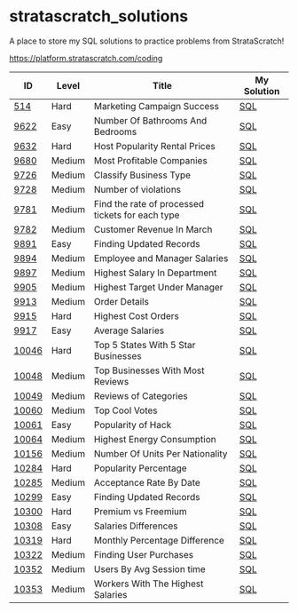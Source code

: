 # stratascratch_solutions

A place to store my SQL solutions to practice problems from StrataScratch!

https://platform.stratascratch.com/coding

| ID | Level | Title | My Solution |
| --- | --- | --- | --- |
| [514](https://platform.stratascratch.com/coding/514-marketing-campaign-success-advanced?) | Hard | Marketing Campaign Success | [SQL](hard/514_Marketing_Campaign_Success.sql)
| [9622](https://platform.stratascratch.com/coding/9622-number-of-bathrooms-and-bedrooms?) | Easy | Number Of Bathrooms And Bedrooms | [SQL](easy/9622_Number_Of_Bathrooms_And_Bedrooms.sql)
| [9632](https://platform.stratascratch.com/coding/9632-host-popularity-rental-prices?) | Hard | Host Popularity Rental Prices | [SQL](hard/9632_Host_Popularity_Rental_Prices.sql)
| [9680](https://platform.stratascratch.com/coding/9680-most-profitable-companies?) | Medium | Most Profitable Companies | [SQL](medium/9680_Most_Profitable_Companies.sql)
| [9726](https://platform.stratascratch.com/coding/9726-classify-business-type?) | Medium | Classify Business Type | [SQL](medium/9726_Classify_Business_Type.sql)
| [9728](https://platform.stratascratch.com/coding/9728-inspections-that-resulted-in-violations?) | Medium | Number of violations | [SQL](medium/9728_Number_of_violations.sql)
| [9781](https://platform.stratascratch.com/coding/9781-find-the-rate-of-processed-tickets-for-each-type?) | Medium | Find the rate of processed tickets for each type | [SQL](medium/9781_Find_the_rate_of_processed_tickets_for_each_type.sql)
| [9782](https://platform.stratascratch.com/coding/9782-customer-revenue-in-march?) | Medium | Customer Revenue In March | [SQL](medium/9782_Customer_Revenue_In_March.sql)
| [9891](https://platform.stratascratch.com/coding/9891-customer-details?) | Easy | Finding Updated Records | [SQL](easy/9891_Finding_Updated_Records.sql)
| [9894](https://platform.stratascratch.com/coding/9894-employee-and-manager-salaries?) | Medium | Employee and Manager Salaries | [SQL](medium/9894_Employee_and_Manager_Salaries.sql)
| [9897](https://platform.stratascratch.com/coding/9897-highest-salary-in-department?) | Medium | Highest Salary In Department | [SQL](medium/9897_Highest_Salary_In_Department.sql)
| [9905](https://platform.stratascratch.com/coding/9905-highest-target-under-manager?) | Medium | Highest Target Under Manager | [SQL](medium/9905_Highest_Target_Under_Manager.sql)
| [9913](https://platform.stratascratch.com/coding/9913-order-details?) | Medium | Order Details | [SQL](medium/9913_Order_Details.sql)
| [9915](https://platform.stratascratch.com/coding/9915-highest-cost-orders?) | Hard | Highest Cost Orders | [SQL](hard/9915_Highest_Cost_Orders.sql) |
| [9917](https://platform.stratascratch.com/coding/9917-average-salaries?) | Easy | Average Salaries | [SQL](easy/9917_Average_Salaries.sql)
| [10046](https://platform.stratascratch.com/coding/10046-top-5-states-with-5-star-businesses?) | Hard | Top 5 States With 5 Star Businesses | [SQL](hard/10046_Top_5_States_With_5_Star_Businesses.sql)
| [10048](https://platform.stratascratch.com/coding/10048-top-businesses-with-most-reviews?) | Medium | Top Businesses With Most Reviews | [SQL](medium/10048_Top_Businesses_With_Most_Reviews.sql)
| [10049](https://platform.stratascratch.com/coding/10049-reviews-of-categories?) | Medium | Reviews of Categories | [SQL](medium/10049_Review_of_Categories.sql)
| [10060](https://platform.stratascratch.com/coding/10060-top-cool-votes) | Medium | Top Cool Votes | [SQL](medium/10060_Top_Cool_Votes.sql)
| [10061](https://platform.stratascratch.com/coding/10061-popularity-of-hack?) | Easy | Popularity of Hack | [SQL](easy/10061_Popularity_of_Hack.sql)
| [10064](https://platform.stratascratch.com/coding/10064-highest-energy-consumption?) | Medium | Highest Energy Consumption | [SQL](medium/10064_Highest_Energy_Consumption.sql)
| [10156](https://platform.stratascratch.com/coding/10156-number-of-units-per-nationality?) | Medium | Number Of Units Per Nationality | [SQL](medium/10156_Number_Of_Units_Per_Nationality.sql)
| [10284](https://platform.stratascratch.com/coding/10284-popularity-percentage?) | Hard | Popularity Percentage | [SQL](hard/10284_Popularity_Percentage.sql)
| [10285](https://platform.stratascratch.com/coding/10285-acceptance-rate-by-date?) | Medium | Acceptance Rate By Date | [SQL](medium/10285_Acceptance_Rate_By_Date.sql)
| [10299](https://platform.stratascratch.com/coding/10299-finding-updated-records?) | Easy | Finding Updated Records | [SQL](easy/10299_Finding_Updated_Records.sql)
| [10300](https://platform.stratascratch.com/coding/10300-premium-vs-freemium?) | Hard | Premium vs Freemium | [SQL](hard/10300_Premium_vs_Freemium.sql)
| [10308](https://platform.stratascratch.com/coding/10308-salaries-differences?) | Easy | Salaries Differences | [SQL](easy/10308_Salaries_Differences.sql)
| [10319](https://platform.stratascratch.com/coding/10319-monthly-percentage-difference?) | Hard | Monthly Percentage Difference | [SQL](hard/10319_Monthly_Percentage_Difference.sql)
| [10322](https://platform.stratascratch.com/coding/10322-finding-user-purchases?) | Medium | Finding User Purchases | [SQL](medium/10322_Finding_User_Purchases.sql)
| [10352](https://platform.stratascratch.com/coding/10352-users-by-avg-session-time?) | Medium | Users By Avg Session time | [SQL](medium/10352_Users_By_Avg_Session_time.sql)
| [10353](https://platform.stratascratch.com/coding/10353-workers-with-the-highest-salaries) | Medium | Workers With The Highest Salaries | [SQL](medium/10353_Workers_With_The_Highest_Salaries.sql)